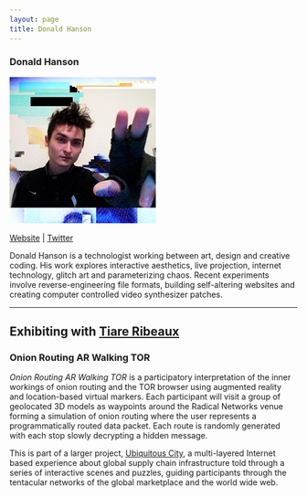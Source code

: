```yaml
---
layout: page
title: Donald Hanson
---
```

<h3>Donald Hanson</h3>
<img src="donald-hanson.jpg" />
<p><a href="http://donaldhanson.net/" target="_blank">Website</a> | <a href="https://twitter.com/donald_hans0n" target="_blank">Twitter</a></p>
<p>Donald Hanson is a technologist working between art, design and creative coding. His work explores interactive aesthetics, live projection, internet technology, glitch art and parameterizing chaos. Recent experiments involve reverse-engineering file formats, building self-altering websites and creating computer controlled video synthesizer patches.</p>

<hr />
<h2>Exhibiting with <a href="tiare-ribeaux">Tiare Ribeaux</a>
<h3>Onion Routing AR Walking TOR</h3>
<p><em>Onion Routing AR Walking TOR</em> is a participatory interpretation of the inner workings of onion routing and the TOR browser using augmented reality and location-based virtual markers. Each participant will visit a group of geolocated 3D models as waypoints around the Radical Networks venue forming a simulation of onion routing where the user represents a programmatically routed data packet. Each route is randomly generated with each stop slowly decrypting a hidden message.
</p>

<p>This is part of a larger project, <a href="http://www.ubiqcity.com/" target="_blank">Ubiquitous City</a>, a multi-layered Internet based experience about global supply chain infrastructure told through a series of interactive scenes and puzzles, guiding participants through the tentacular networks of the global marketplace and the world wide web.</p>